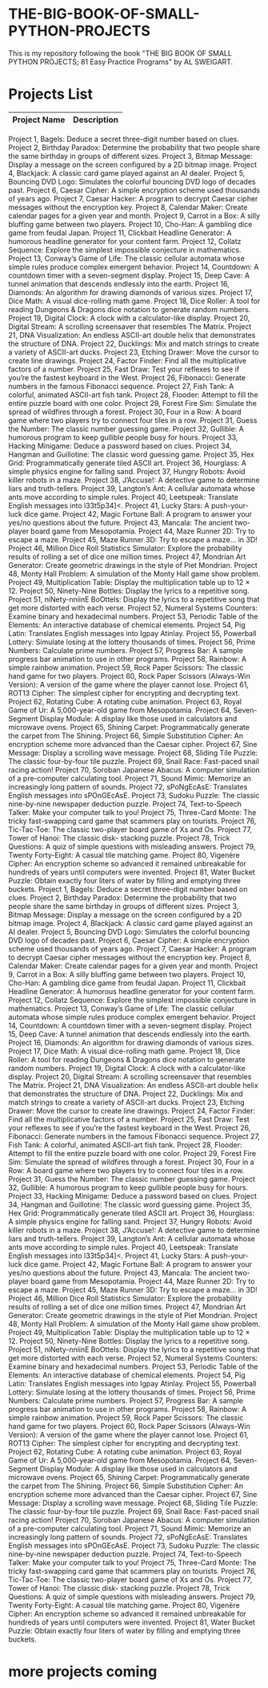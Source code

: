 # THE-BIG-BOOK-OF-SMALL-PYTHON-PROJECTS

This is my repository following the book "THE BIG BOOK OF SMALL PYTHON PROJECTS; 81 Easy Practice Programs" by AL SWEIGART.

# Projects List

Project Name | Description | 
|:-----------|:------------|
Project 1, Bagels: Deduce a secret three-digit number based on clues.
Project 2, Birthday Paradox: Determine the probability that two people share the same birthday in groups of different sizes.
Project 3, Bitmap Message: Display a message on the screen configured by a 2D bitmap image.
Project 4, Blackjack: A classic card game played against an AI dealer.
Project 5, Bouncing DVD Logo: Simulates the colorful bouncing DVD logo of decades past.
Project 6, Caesar Cipher: A simple encryption scheme used thousands of years ago.
Project 7, Caesar Hacker: A program to decrypt Caesar cipher messages without the encryption key.
Project 8, Calendar Maker: Create calendar pages for a given year and month.
Project 9, Carrot in a Box: A silly bluffing game between two players.
Project 10, Cho-Han: A gambling dice game from feudal Japan.
Project 11, Clickbait Headline Generator: A humorous headline generator for your content farm.
Project 12, Collatz Sequence: Explore the simplest impossible conjecture in mathematics.
Project 13, Conway’s Game of Life: The classic cellular automata whose simple rules produce complex emergent behavior.
Project 14, Countdown: A countdown timer with a seven-segment display.
Project 15, Deep Cave: A tunnel animation that descends endlessly into the earth.
Project 16, Diamonds: An algorithm for drawing diamonds of various sizes.
Project 17, Dice Math: A visual dice-rolling math game.
Project 18, Dice Roller: A tool for reading Dungeons & Dragons dice notation to generate random numbers.
Project 19, Digital Clock: A clock with a calculator-like display.
Project 20, Digital Stream: A scrolling screensaver that resembles The Matrix.
Project 21, DNA Visualization: An endless ASCII-art double helix that demonstrates the structure of DNA.
Project 22, Ducklings: Mix and match strings to create a variety of ASCII-art ducks.
Project 23, Etching Drawer: Move the cursor to create line drawings.
Project 24, Factor Finder: Find all the multiplicative factors of a number.
Project 25, Fast Draw: Test your reflexes to see if you’re the fastest keyboard in the West.
Project 26, Fibonacci: Generate numbers in the famous Fibonacci sequence.
Project 27, Fish Tank: A colorful, animated ASCII-art fish tank.
Project 28, Flooder: Attempt to fill the entire puzzle board with one color.
Project 29, Forest Fire Sim: Simulate the spread of wildfires through a forest.
Project 30, Four in a Row: A board game where two players try to connect four tiles in a row.
Project 31, Guess the Number: The classic number guessing game.
Project 32, Gullible: A humorous program to keep gullible people busy for hours.
Project 33, Hacking Minigame: Deduce a password based on clues.
Project 34, Hangman and Guillotine: The classic word guessing game.
Project 35, Hex Grid: Programmatically generate tiled ASCII art.
Project 36, Hourglass: A simple physics engine for falling sand.
Project 37, Hungry Robots: Avoid killer robots in a maze.
Project 38, J’Accuse!: A detective game to determine liars and truth-tellers.
Project 39, Langton’s Ant: A cellular automata whose ants move according to simple rules.
Project 40, Leetspeak: Translate English messages into l33t5p34]<.
Project 41, Lucky Stars: A push-your-luck dice game.
Project 42, Magic Fortune Ball: A program to answer your yes/no questions about the future.
Project 43, Mancala: The ancient two-player board game from Mesopotamia.
Project 44, Maze Runner 2D: Try to escape a maze.
Project 45, Maze Runner 3D: Try to escape a maze... in 3D!
Project 46, Million Dice Roll Statistics Simulator: Explore the probability results of rolling a set of dice one million times.
Project 47, Mondrian Art Generator: Create geometric drawings in the style of Piet Mondrian.
Project 48, Monty Hall Problem: A simulation of the Monty Hall game show problem.
Project 49, Multiplication Table: Display the multiplication table up to 12 × 12.
Project 50, Ninety-Nine Bottles: Display the lyrics to a repetitive song.
Project 51, niNety-nniinE BoOttels: Display the lyrics to a repetitive song that get more distorted with each verse.
Project 52, Numeral Systems Counters: Examine binary and hexadecimal numbers.
Project 53, Periodic Table of the Elements: An interactive database of chemical elements.
Project 54, Pig Latin: Translates English messages into Igpay Atinlay.
Project 55, Powerball Lottery: Simulate losing at the lottery thousands of times.
Project 56, Prime Numbers: Calculate prime numbers.
Project 57, Progress Bar: A sample progress bar animation to use in other programs.
Project 58, Rainbow: A simple rainbow animation.
Project 59, Rock Paper Scissors: The classic hand game for two players.
Project 60, Rock Paper Scissors (Always-Win Version): A version of the game where the player cannot lose.
Project 61, ROT13 Cipher: The simplest cipher for encrypting and decrypting text.
Project 62, Rotating Cube: A rotating cube animation.
Project 63, Royal Game of Ur: A 5,000-year-old game from Mesopotamia.
Project 64, Seven-Segment Display Module: A display like those used in calculators and microwave ovens.
Project 65, Shining Carpet: Programmatically generate the carpet from The Shining.
Project 66, Simple Substitution Cipher: An encryption scheme more advanced than the Caesar cipher.
Project 67, Sine Message: Display a scrolling wave message.
Project 68, Sliding Tile Puzzle: The classic four-by-four tile puzzle.
Project 69, Snail Race: Fast-paced snail racing action!
Project 70, Soroban Japanese Abacus: A computer simulation of a pre-computer calculating tool.
Project 71, Sound Mimic: Memorize an increasingly long pattern of sounds.
Project 72, sPoNgEcAsE: Translates English messages into sPOnGEcAsE.
Project 73, Sudoku Puzzle: The classic nine-by-nine newspaper deduction puzzle.
Project 74, Text-to-Speech Talker: Make your computer talk to you!
Project 75, Three-Card Monte: The tricky fast-swapping card game that scammers play on tourists.
Project 76, Tic-Tac-Toe: The classic two-player board game of Xs and Os.
Project 77, Tower of Hanoi: The classic disk- stacking puzzle.
Project 78, Trick Questions: A quiz of simple questions with misleading answers.
Project 79, Twenty Forty-Eight: A casual tile matching game.
Project 80, Vigenère Cipher: An encryption scheme so advanced it remained unbreakable for hundreds of years until computers were invented.
Project 81, Water Bucket Puzzle: Obtain exactly four liters of water by filling and emptying three buckets.
Project 1, Bagels: Deduce a secret three-digit number based on clues.
Project 2, Birthday Paradox: Determine the probability that two people share the same birthday in groups of different sizes.
Project 3, Bitmap Message: Display a message on the screen configured by a 2D bitmap image.
Project 4, Blackjack: A classic card game played against an AI dealer.
Project 5, Bouncing DVD Logo: Simulates the colorful bouncing DVD logo of decades past.
Project 6, Caesar Cipher: A simple encryption scheme used thousands of years ago.
Project 7, Caesar Hacker: A program to decrypt Caesar cipher messages without the encryption key.
Project 8, Calendar Maker: Create calendar pages for a given year and month.
Project 9, Carrot in a Box: A silly bluffing game between two players.
Project 10, Cho-Han: A gambling dice game from feudal Japan.
Project 11, Clickbait Headline Generator: A humorous headline generator for your content farm.
Project 12, Collatz Sequence: Explore the simplest impossible conjecture in mathematics.
Project 13, Conway’s Game of Life: The classic cellular automata whose simple rules produce complex emergent behavior.
Project 14, Countdown: A countdown timer with a seven-segment display.
Project 15, Deep Cave: A tunnel animation that descends endlessly into the earth.
Project 16, Diamonds: An algorithm for drawing diamonds of various sizes.
Project 17, Dice Math: A visual dice-rolling math game.
Project 18, Dice Roller: A tool for reading Dungeons & Dragons dice notation to generate random numbers.
Project 19, Digital Clock: A clock with a calculator-like display.
Project 20, Digital Stream: A scrolling screensaver that resembles The Matrix.
Project 21, DNA Visualization: An endless ASCII-art double helix that demonstrates the structure of DNA.
Project 22, Ducklings: Mix and match strings to create a variety of ASCII-art ducks.
Project 23, Etching Drawer: Move the cursor to create line drawings.
Project 24, Factor Finder: Find all the multiplicative factors of a number.
Project 25, Fast Draw: Test your reflexes to see if you’re the fastest keyboard in the West.
Project 26, Fibonacci: Generate numbers in the famous Fibonacci sequence.
Project 27, Fish Tank: A colorful, animated ASCII-art fish tank.
Project 28, Flooder: Attempt to fill the entire puzzle board with one color.
Project 29, Forest Fire Sim: Simulate the spread of wildfires through a forest.
Project 30, Four in a Row: A board game where two players try to connect four tiles in a row.
Project 31, Guess the Number: The classic number guessing game.
Project 32, Gullible: A humorous program to keep gullible people busy for hours.
Project 33, Hacking Minigame: Deduce a password based on clues.
Project 34, Hangman and Guillotine: The classic word guessing game.
Project 35, Hex Grid: Programmatically generate tiled ASCII art.
Project 36, Hourglass: A simple physics engine for falling sand.
Project 37, Hungry Robots: Avoid killer robots in a maze.
Project 38, J’Accuse!: A detective game to determine liars and truth-tellers.
Project 39, Langton’s Ant: A cellular automata whose ants move according to simple rules.
Project 40, Leetspeak: Translate English messages into l33t5p34]<.
Project 41, Lucky Stars: A push-your-luck dice game.
Project 42, Magic Fortune Ball: A program to answer your yes/no questions about the future.
Project 43, Mancala: The ancient two-player board game from Mesopotamia.
Project 44, Maze Runner 2D: Try to escape a maze.
Project 45, Maze Runner 3D: Try to escape a maze... in 3D!
Project 46, Million Dice Roll Statistics Simulator: Explore the probability results of rolling a set of dice one million times.
Project 47, Mondrian Art Generator: Create geometric drawings in the style of Piet Mondrian.
Project 48, Monty Hall Problem: A simulation of the Monty Hall game show problem.
Project 49, Multiplication Table: Display the multiplication table up to 12 × 12.
Project 50, Ninety-Nine Bottles: Display the lyrics to a repetitive song.
Project 51, niNety-nniinE BoOttels: Display the lyrics to a repetitive song that get more distorted with each verse.
Project 52, Numeral Systems Counters: Examine binary and hexadecimal numbers.
Project 53, Periodic Table of the Elements: An interactive database of chemical elements.
Project 54, Pig Latin: Translates English messages into Igpay Atinlay.
Project 55, Powerball Lottery: Simulate losing at the lottery thousands of times.
Project 56, Prime Numbers: Calculate prime numbers.
Project 57, Progress Bar: A sample progress bar animation to use in other programs.
Project 58, Rainbow: A simple rainbow animation.
Project 59, Rock Paper Scissors: The classic hand game for two players.
Project 60, Rock Paper Scissors (Always-Win Version): A version of the game where the player cannot lose.
Project 61, ROT13 Cipher: The simplest cipher for encrypting and decrypting text.
Project 62, Rotating Cube: A rotating cube animation.
Project 63, Royal Game of Ur: A 5,000-year-old game from Mesopotamia.
Project 64, Seven-Segment Display Module: A display like those used in calculators and microwave ovens.
Project 65, Shining Carpet: Programmatically generate the carpet from The Shining.
Project 66, Simple Substitution Cipher: An encryption scheme more advanced than the Caesar cipher.
Project 67, Sine Message: Display a scrolling wave message.
Project 68, Sliding Tile Puzzle: The classic four-by-four tile puzzle.
Project 69, Snail Race: Fast-paced snail racing action!
Project 70, Soroban Japanese Abacus: A computer simulation of a pre-computer calculating tool.
Project 71, Sound Mimic: Memorize an increasingly long pattern of sounds.
Project 72, sPoNgEcAsE: Translates English messages into sPOnGEcAsE.
Project 73, Sudoku Puzzle: The classic nine-by-nine newspaper deduction puzzle.
Project 74, Text-to-Speech Talker: Make your computer talk to you!
Project 75, Three-Card Monte: The tricky fast-swapping card game that scammers play on tourists.
Project 76, Tic-Tac-Toe: The classic two-player board game of Xs and Os.
Project 77, Tower of Hanoi: The classic disk- stacking puzzle.
Project 78, Trick Questions: A quiz of simple questions with misleading answers.
Project 79, Twenty Forty-Eight: A casual tile matching game.
Project 80, Vigenère Cipher: An encryption scheme so advanced it remained unbreakable for hundreds of years until computers were invented.
Project 81, Water Bucket Puzzle: Obtain exactly four liters of water by filling and emptying three buckets.

# more projects coming